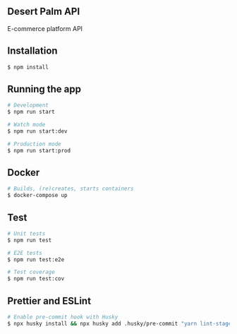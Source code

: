 ## Desert Palm API

E-commerce platform API

## Installation

```bash
$ npm install
```

## Running the app

```bash
# Development
$ npm run start

# Watch mode
$ npm run start:dev

# Production mode
$ npm run start:prod
```

## Docker

```bash
# Builds, (re)creates, starts containers
$ docker-compose up
```

## Test

```bash
# Unit tests
$ npm run test

# E2E tests
$ npm run test:e2e

# Test coverage
$ npm run test:cov
```

## Prettier and ESLint

```bash
# Enable pre-commit hook with Husky
$ npx husky install && npx husky add .husky/pre-commit "yarn lint-staged"
```
